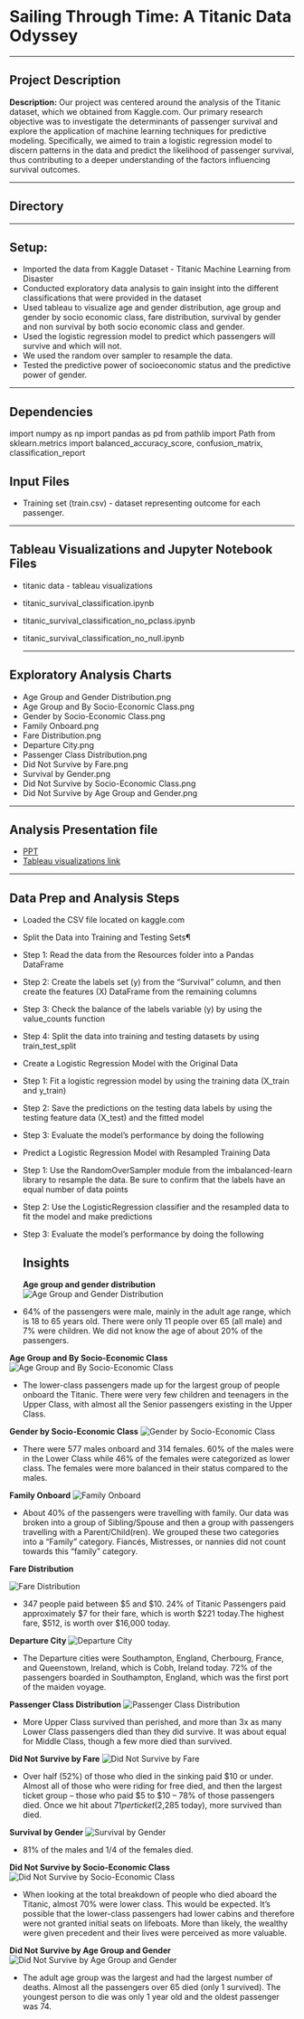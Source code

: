 # Sailing Through Time: A Titanic Data Odyssey

---

## Project Description

**Description:** Our project was centered around the analysis of the Titanic dataset, which we obtained from Kaggle.com. Our primary research objective was to investigate the determinants of passenger survival and explore the application of machine learning techniques for predictive modeling. Specifically, we aimed to train a logistic regression model to discern patterns in the data and predict the likelihood of passenger survival, thus contributing to a deeper understanding of the factors influencing survival outcomes.

---

## Directory

---

## Setup:
- Imported the data from Kaggle Dataset - Titanic Machine Learning from Disaster
- Conducted exploratory data analysis to gain insight into the different classifications that were provided in the dataset
- Used tableau to visualize age and gender distribution, age group and gender by socio economic class, fare distribution, survival by gender and non survival by both socio economic class and gender.
- Used the logistic regression model to predict which passengers will survive and which will not.
- We used the random over sampler to resample the data.
- Tested the predictive power of socioeconomic status and the predictive power of gender.

---

## Dependencies

import numpy as np
import pandas as pd
from pathlib import Path
from sklearn.metrics import balanced_accuracy_score, confusion_matrix, classification_report

## Input Files

- Training set (train.csv) - dataset representing outcome for each passenger.

---

## Tableau Visualizations and Jupyter Notebook Files
- titanic data - tableau visualizations
- titanic_survival_classification.ipynb
- titanic_survival_classification_no_pclass.ipynb
- titanic_survival_classification_no_null.ipynb
  
  ---

## Exploratory Analysis Charts

- Age Group and Gender Distribution.png
- Age Group and By Socio-Economic Class.png
- Gender by Socio-Economic Class.png
- Family Onboard.png
- Fare Distribution.png
- Departure City.png
- Passenger Class Distribution.png
- Did Not Survive by Fare.png
- Survival by Gender.png
- Did Not Survive by Socio-Economic Class.png
- Did Not Survive by Age Group and Gender.png
  
---

## Analysis Presentation file

- [PPT](./Project%204/Powerpoint.pptx)
- [Tableau visualizations link](https://public.tableau.com/app/profile/emily.rusin/viz/Project_4_16953464445020/GenderbySocio-EconomicClass?publish=yes)
  
---

## Data Prep and Analysis Steps

- Loaded the CSV file  located on kaggle.com
- Split the Data into Training and Testing Sets¶
- Step 1: Read the data from the Resources folder into a Pandas DataFrame
- Step 2: Create the labels set (y) from the “Survival” column, and then create the features (X) DataFrame from the remaining columns
- Step 3: Check the balance of the labels variable (y) by using the value_counts function
- Step 4: Split the data into training and testing datasets by using train_test_split
- Create a Logistic Regression Model with the Original Data
- Step 1: Fit a logistic regression model by using the training data (X_train and y_train)
- Step 2: Save the predictions on the testing data labels by using the testing feature data (X_test) and the fitted model
- Step 3: Evaluate the model’s performance by doing the following
- Predict a Logistic Regression Model with Resampled Training Data
- Step 1: Use the RandomOverSampler module from the imbalanced-learn library to resample the data. Be sure to confirm that the labels have an equal number of data points
- Step 2: Use the LogisticRegression classifier and the resampled data to fit the model and make predictions
- Step 3: Evaluate the model’s performance by doing the following

  ## Insights

  **Age group and gender distribution**
  ![Age Group and Gender Distribution](Project%204/Exploratory%20analysis%20charts/Age%20Group%20and%20Gender%20Distribution.png)

- 64% of the passengers were male, mainly in the adult age range, which is 18 to 65 years old.  There were only 11 people over 65 (all male) and 7% were children.  We did not know the age of about 20% of the passengers.

**Age Group and By Socio-Economic Class**
 ![Age Group and By Socio-Economic Class](Project%204/Exploratory%20analysis%20charts/Age%20Group%20and%20By%20Socio-Economic%20Class.png)

- The lower-class passengers made up for the largest group of people onboard the Titanic.  There were very few children and teenagers in the Upper Class, with almost all the Senior passengers existing in the Upper Class.

**Gender by Socio-Economic Class**
![Gender by Socio-Economic Class](Project%204/Exploratory%20analysis%20charts/Gender%20by%20Socio-Economic%20Class.png)

- There were 577 males onboard and 314 females.  60% of the males were in the Lower Class while 46% of the females were categorized as lower class.  The females were more balanced in their status compared to the males.

**Family Onboard**
![Family Onboard](Project%204/Exploratory%20analysis%20charts/Family%20Onboard.png)

- About 40% of the passengers were travelling with family.  Our data was broken into a group of Sibling/Spouse and then a group with passengers travelling with a Parent/Child(ren).  We grouped these two categories into a “Family” category.   Fiancés, Mistresses, or nannies did not count towards this “family” category.

**Fare Distribution**

![Fare Distribution](Project%204/Exploratory%20analysis%20charts/Fare%20Distribution.png)

- 347 people paid between $5 and $10. 24% of Titanic Passengers paid approximately $7 for their fare, which is worth $221 today.The highest fare, $512, is worth over $16,000 today.

**Departure City**
![Departure City](Project%204/Exploratory%20analysis%20charts/Departure%20City.png)

- The Departure cities were Southampton, England, Cherbourg, France, and Queenstown, Ireland, which is Cobh, Ireland today.  72% of the passengers boarded in Southampton, England, which was the first port of the maiden voyage.

**Passenger Class Distribution**
![Passenger Class Distribution](Project%204/Exploratory%20analysis%20charts/Passenger%20Class%20Distribution.png)

- More Upper Class survived than perished, and more than 3x as many Lower Class passengers died than they did survive.  It was about equal for Middle Class, though a few more died than survived. 

**Did Not Survive by Fare**
![Did Not Survive by Fare](Project%204/Exploratory%20analysis%20charts/Did%20Not%20Survive%20by%20Fare.png)

- Over half (52%) of those who died in the sinking paid $10 or under.  Almost all of those who were riding for free died, and then the largest ticket group – those who paid $5 to $10 – 78% of those passengers died.  Once we hit about $71 per ticket ($2,285 today), more survived than died.

**Survival by Gender**
![Survival by Gender](Project%204/Exploratory%20analysis%20charts/Survival%20by%20Gender.png)

- 81% of the males and 1/4  of the females died.

**Did Not Survive by Socio-Economic Class**
![Did Not Survive by Socio-Economic Class](Project%204/Exploratory%20analysis%20charts/Did%20Not%20Survive%20by%20Socio-Economic%20Class.png)

- When looking at the total breakdown of people who died aboard the Titanic, almost 70% were lower class.  This would be expected.  It’s possible that the lower-class passengers had lower cabins and therefore were not granted initial seats on lifeboats.  More than likely, the wealthy were given precedent and their lives were perceived as more valuable.

**Did Not Survive by Age Group and Gender**
![Did Not Survive by Age Group and Gender](Project%204/Exploratory%20analysis%20charts/Did%20Not%20Survive%20by%20Age%20Group%20and%20Gender.png)

- The adult age group was the largest and had the largest number of deaths.  Almost all the passengers over 65 died (only 1 survived).  The youngest person to die was only 1 year old and the oldest passenger was 74.







